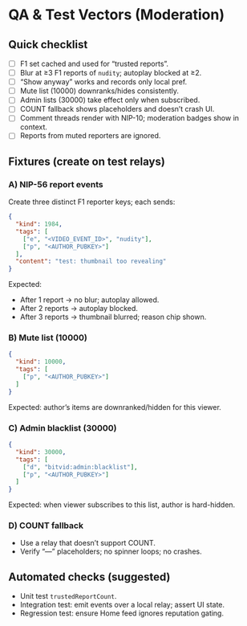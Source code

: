 # QA & Test Vectors (Moderation)

## Quick checklist
- [ ] F1 set cached and used for “trusted reports”.
- [ ] Blur at ≥3 F1 reports of `nudity`; autoplay blocked at ≥2.
- [ ] “Show anyway” works and records only local pref.
- [ ] Mute list (10000) downranks/hides consistently.
- [ ] Admin lists (30000) take effect only when subscribed.
- [ ] COUNT fallback shows placeholders and doesn’t crash UI.
- [ ] Comment threads render with NIP-10; moderation badges show in context.
- [ ] Reports from muted reporters are ignored.

## Fixtures (create on test relays)

### A) NIP-56 report events
Create three distinct F1 reporter keys; each sends:

```json
{
  "kind": 1984,
  "tags": [
    ["e", "<VIDEO_EVENT_ID>", "nudity"],
    ["p", "<AUTHOR_PUBKEY>"]
  ],
  "content": "test: thumbnail too revealing"
}
```

Expected:

* After 1 report → no blur; autoplay allowed.
* After 2 reports → autoplay blocked.
* After 3 reports → thumbnail blurred; reason chip shown.

### B) Mute list (10000)

```json
{
  "kind": 10000,
  "tags": [
    ["p", "<AUTHOR_PUBKEY>"]
  ]
}
```

Expected: author’s items are downranked/hidden for this viewer.

### C) Admin blacklist (30000)

```json
{
  "kind": 30000,
  "tags": [
    ["d", "bitvid:admin:blacklist"],
    ["p", "<AUTHOR_PUBKEY>"]
  ]
}
```

Expected: when viewer subscribes to this list, author is hard-hidden.

### D) COUNT fallback

* Use a relay that doesn’t support COUNT.
* Verify “—” placeholders; no spinner loops; no crashes.

## Automated checks (suggested)

* Unit test `trustedReportCount`.
* Integration test: emit events over a local relay; assert UI state.
* Regression test: ensure Home feed ignores reputation gating.
